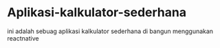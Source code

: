 # Aplikasi-kalkulator-sederhana
ini adalah sebuag aplikasi kalkulator sederhana di bangun menggunakan reactnative
